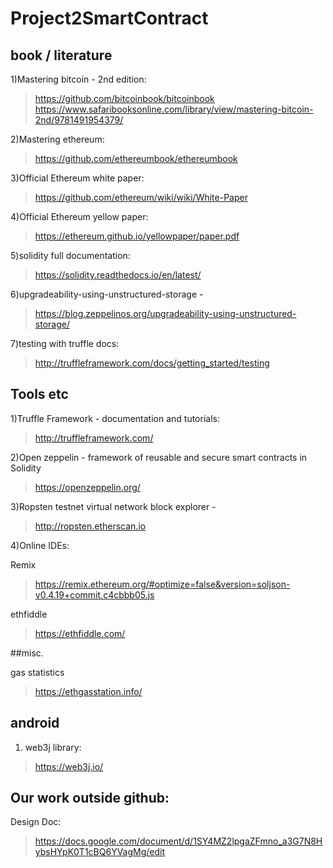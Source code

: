 # Project2SmartContract

## book / literature

1)Mastering bitcoin - 2nd edition:
>https://github.com/bitcoinbook/bitcoinbook
    https://www.safaribooksonline.com/library/view/mastering-bitcoin-2nd/9781491954379/

2)Mastering ethereum:
>https://github.com/ethereumbook/ethereumbook

3)Official Ethereum white paper:
>https://github.com/ethereum/wiki/wiki/White-Paper

4)Official Ethereum yellow paper:
>https://ethereum.github.io/yellowpaper/paper.pdf

5)solidity full documentation:
>https://solidity.readthedocs.io/en/latest/

6)upgradeability-using-unstructured-storage -
>https://blog.zeppelinos.org/upgradeability-using-unstructured-storage/    

7)testing with truffle docs:
>http://truffleframework.com/docs/getting_started/testing

## Tools etc

1)Truffle Framework - documentation and tutorials:
>http://truffleframework.com/

2)Open zeppelin - framework of reusable and secure smart contracts in Solidity
>https://openzeppelin.org/

3)Ropsten testnet virtual network block explorer -
>http://ropsten.etherscan.io

4)Online IDEs:  

Remix
>https://remix.ethereum.org/#optimize=false&version=soljson-v0.4.19+commit.c4cbbb05.js

ethfiddle
>https://ethfiddle.com/

##misc.

gas statistics
>https://ethgasstation.info/

## android

1) web3j library:  
>https://web3j.io/

## Our work outside github:
Design Doc:
>https://docs.google.com/document/d/1SY4MZ2lpgaZFmno_a3G7N8HybsHYpK0T1cBQ6YVagMg/edit
